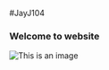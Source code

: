 #JayJ104
### Welcome to website

![This is an image](https://myoctocat.com/assets/images/base-octocat.svg)
